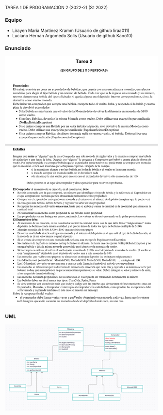 TAREA 1 DE PROGRAMACIÓN 2 (2022-2) (S1 2022)

### Equipo
* Lirayen Maria Martinez Kramm (Usuario de github liraa011)
* Luciano Hernan Argomedo Solis (Usuario de github Kano10)

### Enunciado

![Image text](https://github.com/Kano10/Tarea2-Progra2/blob/main/Enunciado%201.png)
![Image text](https://github.com/Kano10/Tarea2-Progra2/blob/main/Enunciado%202.png)

### UML
![Image text](https://github.com/Kano10/Tarea2-Progra2/blob/main/version2UML.PNG)
